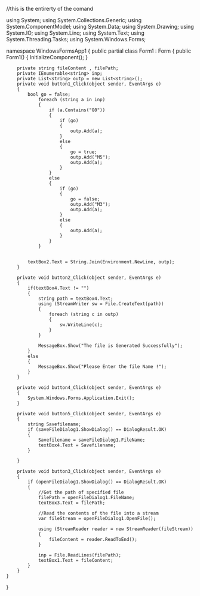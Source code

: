 //this is the entirerty of the comand



using System;
using System.Collections.Generic;
using System.ComponentModel;
using System.Data;
using System.Drawing;
using System.IO;
using System.Linq;
using System.Text;
using System.Threading.Tasks;
using System.Windows.Forms;

namespace WindowsFormsApp1
{
    public partial class Form1 : Form
    {
        public Form1()
        {
            InitializeComponent();
        }

        private string fileContent , filePath;
        private IEnumerable<string> inp;
        private List<string> outp = new List<string>();
        private void button1_Click(object sender, EventArgs e)
        {
            bool go = false;
                foreach (string a in inp)
                {
                    if (a.Contains("G0"))
                    {
                        if (go)
                        {
                            outp.Add(a);
                        }
                        else
                        {
                            go = true;
                            outp.Add("M5");
                            outp.Add(a);
                        }
                    }
                    else
                    {
                        if (go)
                        {
                            go = false;
                            outp.Add("M3");
                            outp.Add(a);
                        }
                        else
                        {
                            outp.Add(a);
                        }
                    }
                }


            textBox2.Text = String.Join(Environment.NewLine, outp);
        }

        private void button2_Click(object sender, EventArgs e)
        {
            if(textBox4.Text != "")
            {
                string path = textBox4.Text;
                using (StreamWriter sw = File.CreateText(path))
                {
                    foreach (string c in outp)
                    {
                        sw.WriteLine(c);
                    }
                }

                MessageBox.Show("The file is Generated Successfully");
            }
            else
            {
                MessageBox.Show("Please Enter the file Name !");
            }
        }

        private void button4_Click(object sender, EventArgs e)
        {
            System.Windows.Forms.Application.Exit();
        }

        private void button5_Click(object sender, EventArgs e)
        {
            string Savefilename;
            if (saveFileDialog1.ShowDialog() == DialogResult.OK)
            {
                Savefilename = saveFileDialog1.FileName;
                textBox4.Text = Savefilename;
            }

        }

        private void button3_Click(object sender, EventArgs e)
        {
            if (openFileDialog1.ShowDialog() == DialogResult.OK)
            {
                //Get the path of specified file
                filePath = openFileDialog1.FileName;
                textBox3.Text = filePath;

                //Read the contents of the file into a stream
                var fileStream = openFileDialog1.OpenFile();

                using (StreamReader reader = new StreamReader(fileStream))
                {
                    fileContent = reader.ReadToEnd();
                }

                inp = File.ReadLines(filePath);
                textBox1.Text = fileContent;
            }
        }
    }
}
